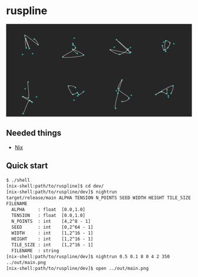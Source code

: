 # ruspline

![](cover.png)

Needed things
---
*   [Nix](https://nixos.org/nix/)

Quick start
---
```
$ ./shell
[nix-shell:path/to/ruspline]$ cd dev/
[nix-shell:path/to/ruspline/dev]$ nightrun
target/release/main ALPHA TENSION N_POINTS SEED WIDTH HEIGHT TILE_SIZE FILENAME
  ALPHA     : float  [0.0,1.0]
  TENSION   : float  [0.0,1.0]
  N_POINTS  : int    [4,2^8 - 1]
  SEED      : int    [0,2^64 - 1]
  WIDTH     : int    [1,2^16 - 1]
  HEIGHT    : int    [1,2^16 - 1]
  TILE_SIZE : int    [1,2^16 - 1]
  FILENAME  : string
[nix-shell:path/to/ruspline/dev]$ nightrun 0.5 0.1 8 0 4 2 350 ../out/main.png
[nix-shell:path/to/ruspline/dev]$ open ../out/main.png
```
